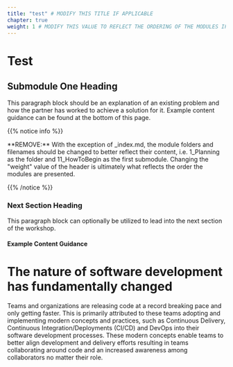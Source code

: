 ```yaml
---
title: "test" # MODIFY THIS TITLE IF APPLICABLE
chapter: true
weight: 1 # MODIFY THIS VALUE TO REFLECT THE ORDERING OF THE MODULES IF APPLICABLE
---
```


# Test <!-- MODIFY THIS HEADING IF APPLICABLE -->

## Submodule One Heading <!-- MODIFY THIS SUBHEADING -->

This paragraph block should be an explanation of an existing problem and how the partner has worked to achieve a solution for it. Example content guidance can be found at the bottom of this page.

{{% notice info %}}
<p style='text-align: left;'>
**REMOVE:** With the exception of _index.md, the module folders and filenames should be changed to better reflect their content, i.e. 1_Planning as the folder and 11_HowToBegin as the first submodule. Changing the "weight" value of the header is ultimately what reflects the order the modules are presented.
</p>
{{% /notice %}}

### Next Section Heading <!-- MODIFY THIS HEADING -->
This paragraph block can optionally be utilized to lead into the next section of the workshop.

#### Example Content Guidance

# The nature of software development has fundamentally changed

Teams and organizations are releasing code at a record breaking pace and only getting faster. This is primarily attributed to these teams adopting and implementing modern concepts and practices, such as Continuous Delivery, Continuous Integration/Deployments (CI/CD) and DevOps into their software development processes. These modern concepts enable teams to better align development and delivery efforts resulting in teams collaborating around code and an increased awareness among collaborators no matter their role.